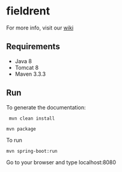 # fieldrent

For more info, visit our [wiki](https://github.com/inafalcao/fieldrent/wiki)

## Requirements
- Java 8
- Tomcat 8
- Maven 3.3.3

## Run
To generate the documentation:

` mvn clean install`

` mvn package `

To run

` mvn spring-boot:run `

Go to your browser and type
localhost:8080
